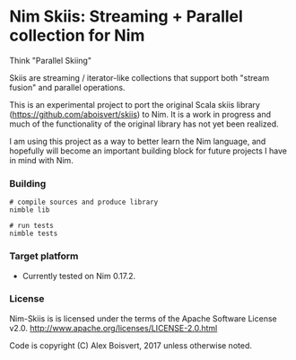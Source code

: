 Nim Skiis: Streaming + Parallel collection for Nim
==================================================

Think "Parallel Skiing"

Skiis are streaming / iterator-like collections that support both
"stream fusion" and parallel operations.

This is an experimental project to port the original Scala skiis library (https://github.com/aboisvert/skiis) to Nim.  It is a work in progress and much of the functionality of the original library has not yet been realized.

I am using this project as a way to better learn the Nim language, and hopefully will become an important building block for future projects I have in mind with Nim.

### Building ###

    # compile sources and produce library
    nimble lib

    # run tests
    nimble tests


### Target platform ###

* Currently tested on Nim 0.17.2.

### License ###

Nim-Skiis is is licensed under the terms of the Apache Software License v2.0.
<http://www.apache.org/licenses/LICENSE-2.0.html>

Code is copyright (C) Alex Boisvert, 2017 unless otherwise noted.

